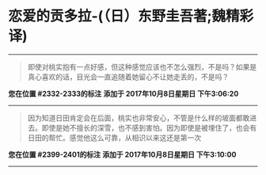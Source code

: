 # 恋爱的贡多拉-(（日）东野圭吾著;魏精彩译)

---

> 即使对桃实抱有一点好感，但这种感觉应该也不怎么强烈，不是吗？如果是真心喜欢的话，目光会一直追随着她留心不让她走丢的，不是吗？

**您在位置 #2332-2333的标注** **添加于 2017年10月8日星期日 下午3:06:20**

---

> 因为知道日田肯定会在后面，桃实也非常安心，不管是什么样的坡面都敢进去。即使是她不擅长的深雪，也不感到害怕。因为即使是被埋住了，也会有日田的帮忙。感觉他这么可靠，从相识以来这还是第一次

**您在位置 #2399-2401的标注** **添加于 2017年10月8日星期日 下午3:10:00**

---

